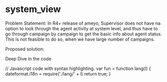 # system_view

Problem Statement: In R4+ release of ameyo, Supervisor does not have na option to look through the agent activity at system level, and thus have to go through campaign by campaign to get the basic info about agent status. This is not feasible to do so, when we have large number of campaigns.

Proposed solution: 


Deep Dive in the code

// Javascript code with syntax highlighting.
var fun = function lang(l) {
  dateformat.i18n = require('./lang/' + l)
  return true;
}
